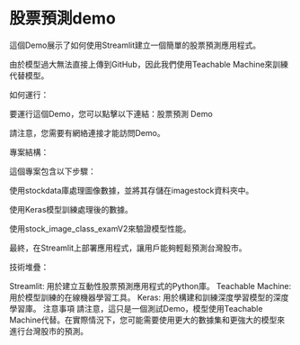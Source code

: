 # 股票預測demo
這個Demo展示了如何使用Streamlit建立一個簡單的股票預測應用程式。

由於模型過大無法直接上傳到GitHub，因此我們使用Teachable Machine來訓練代替模型。

如何運行：

要運行這個Demo，您可以點擊以下連結：股票預測 Demo

請注意，您需要有網絡連接才能訪問Demo。

專案結構：

這個專案包含以下步驟：

使用stockdata庫處理圖像數據，並將其存儲在imagestock資料夾中。

使用Keras模型訓練處理後的數據。

使用stock_image_class_examV2來驗證模型性能。

最終，在Streamlit上部署應用程式，讓用戶能夠輕鬆預測台灣股市。

技術堆疊：

Streamlit: 用於建立互動性股票預測應用程式的Python庫。
Teachable Machine: 用於模型訓練的在線機器學習工具。
Keras: 用於構建和訓練深度學習模型的深度學習庫。
注意事項
請注意，這只是一個測試Demo，模型使用Teachable Machine代替。在實際情況下，您可能需要使用更大的數據集和更強大的模型來進行台灣股市的預測。
